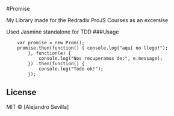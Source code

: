 #Promise


My Library made for the Redradix ProJS Courses as an excersise

Used Jasmine standalone for TDD 
###Usage

```
    var promise = new Prom();    promise.then(function() { console.log("aquí no llego!");		}, function(e) {			console.log("Nos recuperamos de:", e.message);		}) .then(function() {        	console.log("Todo ok!");      	});
```

## License

MIT © [Alejandro Sevilla]